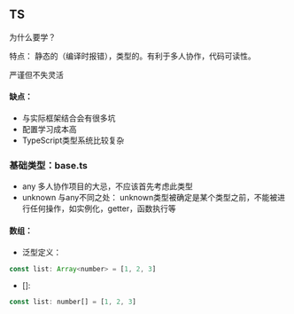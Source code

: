 ## TS

为什么要学？

特点： 静态的（编译时报错），类型的。有利于多人协作，代码可读性。

严谨但不失灵活

#### 缺点：
- 与实际框架结合会有很多坑
- 配置学习成本高
- TypeScript类型系统比较复杂

### 基础类型：base.ts

- any 多人协作项目的大忌，不应该首先考虑此类型
- unknown 与any不同之处： unknown类型被确定是某个类型之前，不能被进行任何操作，如实例化，getter，函数执行等

#### 数组：
- 泛型定义： 
```js
const list: Array<number> = [1, 2, 3]
```
- []:
```js
const list: number[] = [1, 2, 3]
```
